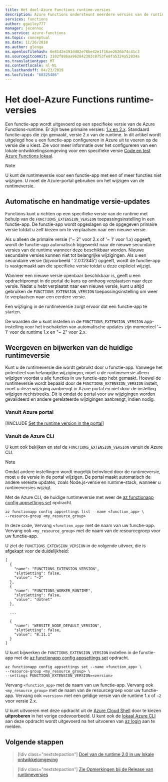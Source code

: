 ```yaml
---
title: Het doel-Azure Functions runtime-versies
description: Azure Functions ondersteunt meerdere versies van de runtime. Informatie over het opgeven van de runtimeversie van een functie-app die wordt gehost in Azure.
services: functions
author: ggailey777
manager: jeconnoc
ms.service: azure-functions
ms.topic: conceptual
ms.date: 11/26/2018
ms.author: glenga
ms.openlocfilehash: 6e8142e391dd02e78be42e1f16ae2626b74c41c3
ms.sourcegitcommit: 3102f886aa962842303c8753fe8fa5324a52834a
ms.translationtype: MT
ms.contentlocale: nl-NL
ms.lasthandoff: 04/23/2019
ms.locfileid: "60325486"
---
```

# <a name="how-to-target-azure-functions-runtime-versions"></a>Het doel-Azure Functions runtime-versies

Een functie-app wordt uitgevoerd op een specifieke versie van de Azure Functions-runtime. Er zijn twee primaire versies: [1.x en 2.x](functions-versions.md). Standaard functie-apps die zijn gemaakt, versie 2.x van de runtime. In dit artikel wordt uitgelegd hoe u een functie-app configureren in Azure uit te voeren op de versie die u kiest. Zie voor meer informatie over het configureren van een lokale ontwikkelingsomgeving voor een specifieke versie [Code en test Azure Functions lokaal](functions-run-local.md).

> [!NOTE]
> U kunt de runtimeversie voor een functie-app met een of meer functies niet wijzigen. U moet de Azure-portal gebruiken om het wijzigen van de runtimeversie.

## <a name="automatic-and-manual-version-updates"></a>Automatische en handmatige versie-updates

Functions kunt u richten op een specifieke versie van de runtime met behulp van de `FUNCTIONS_EXTENSION_VERSION` toepassingsinstelling in een functie-app. De functie-app wordt opgeslagen op de opgegeven primaire versie totdat u zelf kiezen om te verplaatsen naar een nieuwe versie.

Als u alleen de primaire versie ("~ 2" voor 2.x of '~ 1' voor 1.x) opgeeft, wordt de functie-app automatisch bijgewerkt naar de nieuwe secundaire versies van de runtime wanneer deze beschikbaar worden. Nieuwe secundaire versies kunnen niet tot belangrijke wijzigingen. Als u een secundaire versie (bijvoorbeeld ' 2.0.12345') opgeeft, wordt de functie-app is vastgemaakt aan die specifieke versie totdat u deze expliciet wijzigt.

Wanneer een nieuwe versie openbaar beschikbaar is, geeft u een opdrachtprompt in de portal de kans op omhoog verplaatsen naar deze versie. Nadat u hebt verplaatst naar een nieuwe versie, kunt u altijd gebruiken de `FUNCTIONS_EXTENSION_VERSION` toepassingsinstelling om weer te verplaatsen naar een eerdere versie.

Een wijziging in de runtimeversie zorgt ervoor dat een functie-app te starten.

De waarden die u kunt instellen in de `FUNCTIONS_EXTENSION_VERSION` app-instelling voor het inschakelen van automatische updates zijn momenteel '~ 1' voor de runtime 1.x en "~ 2" voor 2.x.

## <a name="view-and-update-the-current-runtime-version"></a>Weergeven en bijwerken van de huidige runtimeversie

Kunt u de runtimeversie die wordt gebruikt door u functie-app. Vanwege het potentieel van belangrijke wijzigingen, moet u de runtimeversie alleen wijzigen voordat u alle functies in uw functie-app hebt gemaakt. Hoewel de runtimeversie wordt bepaald door de `FUNCTIONS_EXTENSION_VERSION` instelt, moet u deze wijziging aanbrengt in Azure portal en niet door de instelling wijzigen rechtstreeks. Dit is omdat de portal voor uw wijzigingen worden gevalideerd en andere gerelateerde wijzigingen aanbrengt, indien nodig.

### <a name="from-the-azure-portal"></a>Vanuit Azure portal

[!INCLUDE [Set the runtime version in the portal](../../includes/functions-view-update-version-portal.md)]

### <a name="view-and-update-the-runtime-version-using-azure-cli"></a>Vanuit de Azure CLI

U kunt ook bekijken en stel de `FUNCTIONS_EXTENSION_VERSION` vanuit de Azure CLI.

>[!NOTE]
>Omdat andere instellingen wordt mogelijk beïnvloed door de runtimeversie, moet u de versie in de portal wijzigen. De portal maakt automatisch de andere vereiste updates, zoals Node.js-versie en runtime-stack, wanneer u runtimeversies wijzigt.  

Met de Azure CLI, de huidige runtimeversie met weer de [az functionapp config appsettings set](/cli/azure/functionapp/config/appsettings) opdracht.

```azurecli-interactive
az functionapp config appsettings list --name <function_app> \
--resource-group <my_resource_group>
```

In deze code, Vervang `<function_app>` met de naam van uw functie-app. Vervang ook `<my_resource_group>` met de naam van de resourcegroep voor uw functie-app. 

U ziet de `FUNCTIONS_EXTENSION_VERSION` in de volgende uitvoer, die is afgekapt voor de duidelijkheid:

```output
[
  {
    "name": "FUNCTIONS_EXTENSION_VERSION",
    "slotSetting": false,
    "value": "~2"
  },
  {
    "name": "FUNCTIONS_WORKER_RUNTIME",
    "slotSetting": false,
    "value": "dotnet"
  },
  
  ...
  
  {
    "name": "WEBSITE_NODE_DEFAULT_VERSION",
    "slotSetting": false,
    "value": "8.11.1"
  }
]
```

U kunt bijwerken de `FUNCTIONS_EXTENSION_VERSION` instellen in de functie-app met de [az functionapp config appsettings set](/cli/azure/functionapp/config/appsettings) opdracht.

```azurecli-interactive
az functionapp config appsettings set --name <function_app> \
--resource-group <my_resource_group> \
--settings FUNCTIONS_EXTENSION_VERSION=<version>
```

Vervang `<function_app>` met de naam van uw functie-app. Vervang ook `<my_resource_group>` met de naam van de resourcegroep voor uw functie-app. Vervang ook `<version>` met een geldige versie van de runtime 1.x of `~2` voor versie 2.x.

U kunt uitvoeren met deze opdracht uit de [Azure Cloud Shell](../cloud-shell/overview.md) door te kiezen **uitproberen** in het vorige codevoorbeeld. U kunt ook de [lokaal Azure CLI](/cli/azure/install-azure-cli) aan deze opdracht wordt uitgevoerd na het uitvoeren van [az login](/cli/azure/reference-index#az-login) aan te melden.

## <a name="next-steps"></a>Volgende stappen

> [!div class="nextstepaction"]
> [Doel van de runtime 2.0 in uw lokale ontwikkelomgeving](functions-run-local.md)

> [!div class="nextstepaction"]
> [Zie Opmerkingen bij de Release van runtimeversies](https://github.com/Azure/azure-webjobs-sdk-script/releases)
